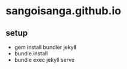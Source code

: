 # sangoisanga.github.io
## setup
- gem install bundler jekyll
- bundle install
- bundle exec jekyll serve
